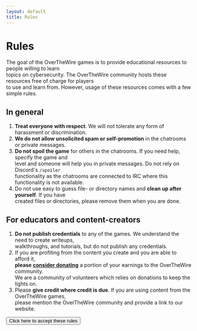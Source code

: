 ```yaml
---
layout: default
title: Rules
---
```


Rules
=====

The goal of the OverTheWire games is to provide educational resources to people willing to learn<br>
topics on cybersecurity. The OverTheWire community hosts these resources free of charge for players<br>
to use and learn from. However, usage of these resources comes with a few simple rules.

In general
----------
1. **Treat everyone with respect**. We will not tolerate any form of harassment or discrimination.
2. **We do not allow unsolicited spam or self-promotion** in the chatrooms or private messages.
3. **Do not spoil the game** for others in the chatrooms. If you need help, specify the game and<br>
   level and someone will help you in private messages. Do not rely on Discord's `/spoiler` <br>
   functionality as the chatrooms are connected to IRC where this functionality is not available.
4. Do not use easy to guess file- or directory names and **clean up after yourself**. If you have<br>
   created files or directories, please remove them when you are done.

For educators and content-creators
----------------------------------
1. **Do not publish credentials** to any of the games. We understand the need to create writeups,<br>
   walkthroughs, and tutorials, but do not publish any credentials.
2. If you are profiting from the content you create and you are able to afford it,<br>
   **please [consider donating][]** a portion of your earnings to the OverTheWire community.<br>
   We are a community of volunteers which relies on donations to keep the lights on.
3. Please **give credit where credit is due**. If you are using content from the OverTheWire games,<br>
   please mention the OverTheWire community and provide a link to our website.

<div id="accept-rules">
	<button id="accept-rules-button" class="btn btn-primary">Click here to accept these rules</button>
</div>

<div id="rules-accepted" style="display: none;">
<span class="checkmark">&check;</span><br>
Thank you for accepting the rules. Have fun playing the games!
</div>

<script>
function hideAcceptButton() {
	$("#rules-accepted").show();
	$("#accept-rules").hide();
	localStorage.setItem("rules-accepted", "true");
}

$("#accept-rules-button").click(hideAcceptButton);
$("#please-read-the-rules").hide();

if (localStorage.getItem("rules-accepted") === "true") {
	hideAcceptButton();
} else {
	showAcceptButton();
}

</script>



[consider donating]: /information/donate.html
